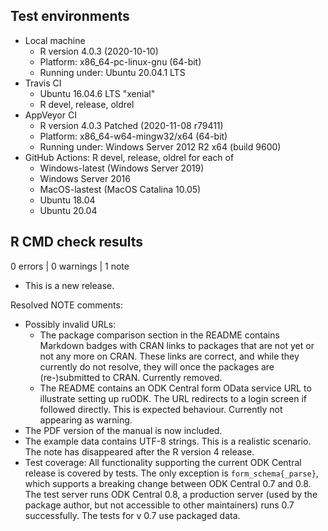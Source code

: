 ## Test environments
* Local machine
  * R version 4.0.3 (2020-10-10)
  * Platform: x86_64-pc-linux-gnu (64-bit)
  * Running under: Ubuntu 20.04.1 LTS
* Travis CI
  * Ubuntu 16.04.6 LTS "xenial"
  * R devel, release, oldrel
* AppVeyor CI
  * R version 4.0.3 Patched (2020-11-08 r79411)
  * Platform: x86_64-w64-mingw32/x64 (64-bit)
  * Running under: Windows Server 2012 R2 x64 (build 9600)
* GitHub Actions: R devel, release, oldrel for each of
  * Windows-latest (Windows Server 2019)
  * Windows Server 2016
  * MacOS-lastest (MacOS Catalina 10.05)
  * Ubuntu 18.04
  * Ubuntu 20.04

## R CMD check results

0 errors | 0 warnings | 1 note

* This is a new release.

Resolved NOTE comments:
* Possibly invalid URLs:
  * The package comparison section in the README contains Markdown badges with 
    CRAN links to packages that are not yet or not any more on CRAN. These
    links are correct, and while they currently do not resolve, they will once
    the packages are (re-)submitted to CRAN. Currently removed.
  * The README contains an ODK Central form OData service URL to illustrate 
    setting up ruODK. The URL redirects to a login screen if followed directly.
    This is expected behaviour. Currently not appearing as warning.
* The PDF version of the manual is now included.
* The example data contains UTF-8 strings. This is a realistic scenario. 
  The note has disappeared after the R version 4 release.
* Test coverage: All functionality supporting the current ODK Central release is 
  covered by tests. 
  The only exception is `form_schema{_parse}`, which supports a breaking 
  change between ODK Central 0.7 and 0.8. The test server runs ODK Central 0.8,
  a production server (used by the package author, but not accessible to other 
  maintainers) runs 0.7 successfully. The tests for v 0.7 use packaged data.